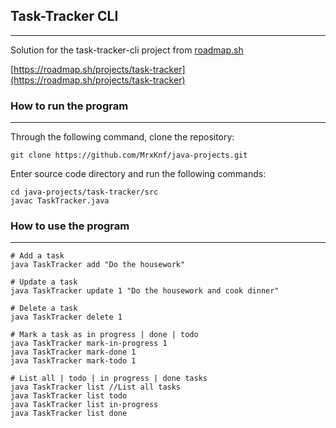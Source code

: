 ## Task-Tracker CLI

___

Solution for the task-tracker-cli project from [roadmap.sh](https://roadmap.sh)

[https://roadmap.sh/projects/task-tracker](https://roadmap.sh/projects/task-tracker)

### How to run the program
___

Through the following command, clone the repository:

```
git clone https://github.com/MrxKnf/java-projects.git
```

Enter source code directory and run the following commands:

```
cd java-projects/task-tracker/src
javac TaskTracker.java
```

### How to use the program
___

```
# Add a task
java TaskTracker add "Do the housework"

# Update a task
java TaskTracker update 1 "Do the housework and cook dinner"

# Delete a task
java TaskTracker delete 1

# Mark a task as in progress | done | todo
java TaskTracker mark-in-progress 1
java TaskTracker mark-done 1
java TaskTracker mark-todo 1

# List all | todo | in progress | done tasks
java TaskTracker list //List all tasks
java TaskTracker list todo
java TaskTracker list in-progress
java TaskTracker list done
```


